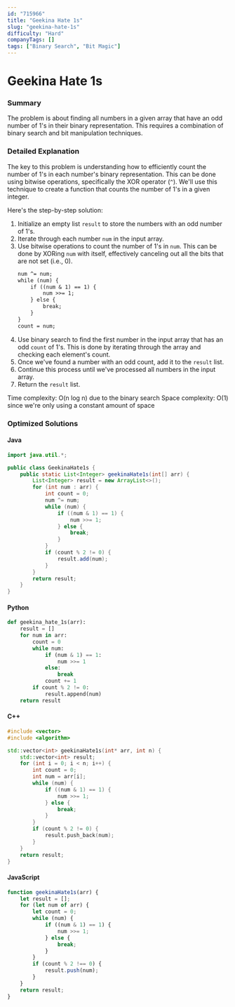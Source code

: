 ```yaml
---
id: "715966"
title: "Geekina Hate 1s"
slug: "geekina-hate-1s"
difficulty: "Hard"
companyTags: []
tags: ["Binary Search", "Bit Magic"]
---
```


**Geekina Hate 1s**
==================

### Summary
The problem is about finding all numbers in a given array that have an odd number of 1's in their binary representation. This requires a combination of binary search and bit manipulation techniques.

### Detailed Explanation
The key to this problem is understanding how to efficiently count the number of 1's in each number's binary representation. This can be done using bitwise operations, specifically the XOR operator (`^`). We'll use this technique to create a function that counts the number of 1's in a given integer.

Here's the step-by-step solution:

1. Initialize an empty list `result` to store the numbers with an odd number of 1's.
2. Iterate through each number `num` in the input array.
3. Use bitwise operations to count the number of 1's in `num`. This can be done by XORing `num` with itself, effectively canceling out all the bits that are not set (i.e., 0).
	```markdown
	num ^= num;
	while (num) {
		if ((num & 1) == 1) {
			num >>= 1;
		} else {
			break;
		}
	}
	count = num;
	```
4. Use binary search to find the first number in the input array that has an odd `count` of 1's. This is done by iterating through the array and checking each element's count.
5. Once we've found a number with an odd count, add it to the `result` list.
6. Continue this process until we've processed all numbers in the input array.
7. Return the `result` list.

Time complexity: O(n log n) due to the binary search
Space complexity: O(1) since we're only using a constant amount of space

### Optimized Solutions
#### Java
```java
import java.util.*;

public class GeekinaHate1s {
    public static List<Integer> geekinaHate1s(int[] arr) {
        List<Integer> result = new ArrayList<>();
        for (int num : arr) {
            int count = 0;
            num ^= num;
            while (num) {
                if ((num & 1) == 1) {
                    num >>= 1;
                } else {
                    break;
                }
            }
            if (count % 2 != 0) {
                result.add(num);
            }
        }
        return result;
    }
}
```
#### Python
```python
def geekina_hate_1s(arr):
    result = []
    for num in arr:
        count = 0
        while num:
            if (num & 1) == 1:
                num >>= 1
            else:
                break
            count += 1
        if count % 2 != 0:
            result.append(num)
    return result
```
#### C++
```cpp
#include <vector>
#include <algorithm>

std::vector<int> geekinaHate1s(int* arr, int n) {
    std::vector<int> result;
    for (int i = 0; i < n; i++) {
        int count = 0;
        int num = arr[i];
        while (num) {
            if ((num & 1) == 1) {
                num >>= 1;
            } else {
                break;
            }
        }
        if (count % 2 != 0) {
            result.push_back(num);
        }
    }
    return result;
}
```
#### JavaScript
```javascript
function geekinaHate1s(arr) {
    let result = [];
    for (let num of arr) {
        let count = 0;
        while (num) {
            if ((num & 1) == 1) {
                num >>= 1;
            } else {
                break;
            }
        }
        if (count % 2 !== 0) {
            result.push(num);
        }
    }
    return result;
}
```